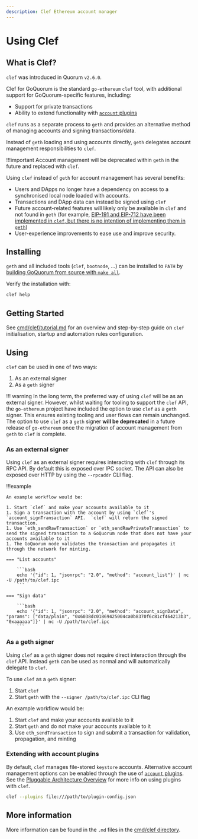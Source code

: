 ```yaml
---
description: Clef Ethereum account manager
---
```


# Using Clef

## What is Clef?

`clef` was introduced in Quorum `v2.6.0`.

Clef for GoQuorum is the standard `go-ethereum` `clef` tool, with additional support for GoQuorum-specific
features, including:

* Support for private transactions
* Ability to extend functionality with [`account` plugins](AccountPlugins.md)

`clef` runs as a separate process to `geth` and provides an alternative method of managing accounts
and signing transactions/data.

Instead of `geth` loading and using accounts directly, `geth` delegates account management
responsibilities to `clef`.

!!!important
    Account management will be deprecated within `geth` in the future and replaced with `clef`.

Using `clef` instead of `geth` for account management has several benefits:

* Users and DApps no longer have a dependency on access to a synchronised local node loaded with accounts.
* Transactions and DApp data can instead be signed using `clef`
* Future account-related features will likely only be available in `clef` and not found in `geth`
    (for example, [EIP-191 and EIP-712 have been implemented in `clef`, but there is no intention of implementing them in `geth`](https://github.com/ethereum/go-ethereum/pull/17789/))
* User-experience improvements to ease use and improve security.

## Installing

`geth` and all included tools (`clef`, `bootnode`, …) can be installed to `PATH` by
[building GoQuorum from source with `make all`](../GetStarted/Install.md).

Verify the installation with:

```bash
clef help
```

## Getting Started

See [cmd/clef/tutorial.md](https://github.com/ConsenSys/quorum/blob/master/cmd/clef/tutorial.md)
for an overview and step-by-step guide on `clef` initialisation, startup and automation rules configuration.

## Using

`clef` can be used in one of two ways:

1. As an external signer
1. As a `geth` signer

!!! warning
    In the long term, the preferred way of using `clef` will be as an external signer. However, whilst
    waiting for tooling to support the `clef` API, the `go-ethereum` project have included the option
    to use `clef` as a `geth` signer. This ensures existing tooling and user flows can remain unchanged.
    The option to use `clef` as a `geth` signer **will be deprecated** in a future release of `go-ethereum`
    once the migration of account management from `geth` to `clef` is complete.

### As an external signer

Using `clef` as an external signer requires interacting with `clef` through its RPC API. By default
this is exposed over IPC socket. The API can also be exposed over HTTP by using the `--rpcaddr` CLI flag.

!!!example

    An example workflow would be:

    1. Start `clef` and make your accounts available to it
    1. Sign a transaction with the account by using `clef`'s `account_signTransaction` API.  `clef` will return the signed transaction.
    1. Use `eth_sendRawTransaction` or `eth_sendRawPrivateTransaction` to send the signed transaction to a GoQuorum node that does not have your accounts available to it
    1. The GoQuorum node validates the transaction and propagates it through the network for minting.

    === "List accounts"

        ```bash
        echo '{"id": 1, "jsonrpc": "2.0", "method": "account_list"}' | nc -U /path/to/clef.ipc
        ```

    === "Sign data"

        ```bash
        echo '{"id": 1, "jsonrpc": "2.0", "method": "account_signData", "params": ["data/plain", "0x6038dc01869425004ca0b8370f6c81cf464213b3", "0xaaaaaa"]}' | nc -U /path/to/clef.ipc
        ```

### As a geth signer

Using `clef` as a `geth` signer does not require direct interaction through the `clef` API. Instead
`geth` can be used as normal and will automatically delegate to `clef`.

To use `clef` as a `geth` signer:

1. Start `clef`
1. Start `geth` with the `--signer /path/to/clef.ipc` CLI flag

An example workflow would be:

1. Start `clef` and make your accounts available to it
1. Start `geth` and do not make your accounts available to it
1. Use `eth_sendTransaction` to sign and submit a transaction for validation, propagation, and minting

### Extending with account plugins

By default, `clef` manages file-stored `keystore` accounts. Alternative account management options
can be enabled through the use of [`account` plugins](AccountPlugins.md). See the
[Pluggable Architecture Overview](../../Concepts/Plugins/Plugins.md) for more info on using plugins with `clef`.

```bash
clef --plugins file:///path/to/plugin-config.json
```

## More information

More information can be found in the `.md` files in the [cmd/clef directory](https://github.com/ConsenSys/quorum/tree/master/cmd/clef).
